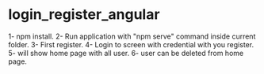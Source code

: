 # login_register_angular

1- npm install.
2- Run application with "npm serve" command inside current folder.
3- First register.
4- Login to screen with credential with you register.
5- will show home page with all user.
6- user can be deleted from home page.


